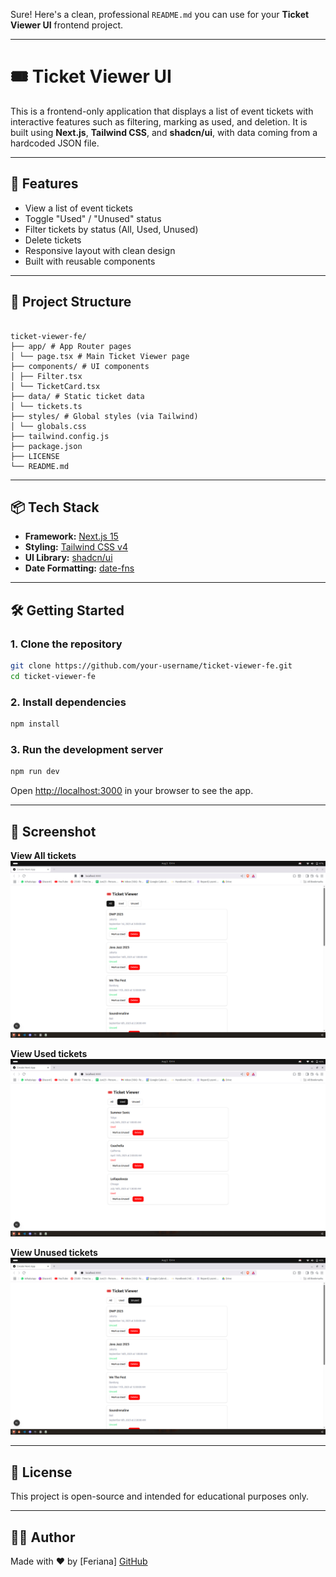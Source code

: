 Sure! Here's a clean, professional `README.md` you can use for your **Ticket Viewer UI** frontend project.

---

# 🎟️ Ticket Viewer UI

This is a frontend-only application that displays a list of event tickets with interactive features such as filtering, marking as used, and deletion. It is built using **Next.js**, **Tailwind CSS**, and **shadcn/ui**, with data coming from a hardcoded JSON file.

---

## 🚀 Features

- View a list of event tickets
- Toggle "Used" / "Unused" status
- Filter tickets by status (All, Used, Unused)
- Delete tickets
- Responsive layout with clean design
- Built with reusable components

---

## 📁 Project Structure

```

ticket-viewer-fe/
├── app/ # App Router pages
│ └── page.tsx # Main Ticket Viewer page
├── components/ # UI components
│ ├── Filter.tsx
│ └── TicketCard.tsx
├── data/ # Static ticket data
│ └── tickets.ts
├── styles/ # Global styles (via Tailwind)
│ └── globals.css
├── tailwind.config.js
├── package.json
├── LICENSE
└── README.md

```

---

## 📦 Tech Stack

- **Framework:** [Next.js 15](https://nextjs.org/)
- **Styling:** [Tailwind CSS v4](https://tailwindcss.com/)
- **UI Library:** [shadcn/ui](https://ui.shadcn.com/)
- **Date Formatting:** [date-fns](https://date-fns.org/)

---

## 🛠️ Getting Started

### 1. Clone the repository

```bash
git clone https://github.com/your-username/ticket-viewer-fe.git
cd ticket-viewer-fe
```

### 2. Install dependencies

```bash
npm install
```

### 3. Run the development server

```bash
npm run dev
```

Open [http://localhost:3000](http://localhost:3000) in your browser to see the app.

---

## 📸 Screenshot

**View All tickets**
![Ticket Viewer UI Screenshot](/public/ticket-view-all.png)

**View Used tickets**
![Ticket Viewer UI Screenshot](/public/ticket-view-used.png)

**View Unused tickets**
![Ticket Viewer UI Screenshot](/public/ticket-view-unused.png)

---

## 📄 License

This project is open-source and intended for educational purposes only.

---

## 🙋‍♀️ Author

Made with ❤️ by \[Feriana]
[GitHub](https://github.com/ferianai)

```

```
